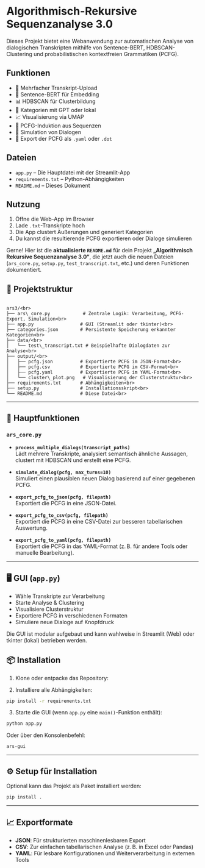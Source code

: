 # Algorithmisch-Rekursive Sequenzanalyse 3.0

Dieses Projekt bietet eine Webanwendung zur automatischen Analyse von dialogischen Transkripten mithilfe von Sentence-BERT, HDBSCAN-Clustering und probabilistischen kontextfreien Grammatiken (PCFG).

## Funktionen

- 📂 Mehrfacher Transkript-Upload
- 🧠 Sentence-BERT für Embedding
- 📊 HDBSCAN für Clusterbildung
- 🧾 Kategorien mit GPT oder lokal
- 📈 Visualisierung via UMAP
- 🔁 PCFG-Induktion aus Sequenzen
- 🎲 Simulation von Dialogen
- 📎 Export der PCFG als `.yaml` oder `.dot`

## Dateien

- `app.py` – Die Hauptdatei mit der Streamlit-App
- `requirements.txt` – Python-Abhängigkeiten
- `README.md` – Dieses Dokument



## Nutzung

1. Öffne die Web-App im Browser
2. Lade `.txt`-Transkripte hoch
3. Die App clustert Äußerungen und generiert Kategorien
4. Du kannst die resultierende PCFG exportieren oder Dialoge simulieren


Gerne! Hier ist die **aktualisierte `README.md`** für dein Projekt **„Algorithmisch Rekursive Sequenzanalyse 3.0“**, die jetzt auch die neuen Dateien (`ars_core.py`, `setup.py`, `test_transcript.txt`, etc.) und deren Funktionen dokumentiert.


## 🔧 Projektstruktur

```

ars3/<br>
├── ars\_core.py            # Zentrale Logik: Verarbeitung, PCFG-Export, Simulation<br>
├── app.py                 # GUI (Streamlit oder tkinter)<br>
├── categories.json        # Persistente Speicherung erkannter Kategorien<br>
├── data/<br>
│   └── test\_transcript.txt # Beispielhafte Dialogdaten zur Analyse<br>
├── output/<br>
│   ├── pcfg.json          # Exportierte PCFG im JSON-Format<br>
│   ├── pcfg.csv           # Exportierte PCFG im CSV-Format<br>
│   ├── pcfg.yaml          # Exportierte PCFG im YAML-Format<br>
│   └── cluster\_plot.png   # Visualisierung der Clusterstruktur<br>
├── requirements.txt       # Abhängigkeiten<br>
├── setup.py               # Installationsskript<br>
└── README.md              # Diese Datei<br>

```

---

## 🧠 Hauptfunktionen

### `ars_core.py`

- **`process_multiple_dialogs(transcript_paths)`**  
  Lädt mehrere Transkripte, analysiert semantisch ähnliche Aussagen, clustert mit HDBSCAN und erstellt eine PCFG.

- **`simulate_dialog(pcfg, max_turns=10)`**  
  Simuliert einen plausiblen neuen Dialog basierend auf einer gegebenen PCFG.

- **`export_pcfg_to_json(pcfg, filepath)`**  
  Exportiert die PCFG in eine JSON-Datei.

- **`export_pcfg_to_csv(pcfg, filepath)`**  
  Exportiert die PCFG in eine CSV-Datei zur besseren tabellarischen Auswertung.

- **`export_pcfg_to_yaml(pcfg, filepath)`**  
  Exportiert die PCFG in das YAML-Format (z. B. für andere Tools oder manuelle Bearbeitung).

---

## 🖥️ GUI (`app.py`)

- Wähle Transkripte zur Verarbeitung
- Starte Analyse & Clustering
- Visualisiere Clusterstruktur
- Exportiere PCFG in verschiedenen Formaten
- Simuliere neue Dialoge auf Knopfdruck

Die GUI ist modular aufgebaut und kann wahlweise in Streamlit (Web) oder tkinter (lokal) betrieben werden.


## 📦 Installation

1. Klone oder entpacke das Repository:

2. Installiere alle Abhängigkeiten:

```bash
pip install -r requirements.txt
```

3. Starte die GUI (wenn `app.py` eine `main()`-Funktion enthält):

```bash
python app.py
```

Oder über den Konsolenbefehl:

```bash
ars-gui
```

---

## ⚙️ Setup für Installation

Optional kann das Projekt als Paket installiert werden:

```bash
pip install .
```

---

## 📈 Exportformate

* **JSON**: Für strukturierten maschinenlesbaren Export
* **CSV**: Zur einfachen tabellarischen Analyse (z. B. in Excel oder Pandas)
* **YAML**: Für lesbare Konfigurationen und Weiterverarbeitung in externen Tools





